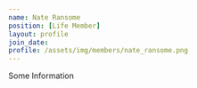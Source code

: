 ```yaml
---
name: Nate Ransome
position: [Life Member]
layout: profile
join_date:
profile: /assets/img/members/nate_ransome.png
---
```

Some Information